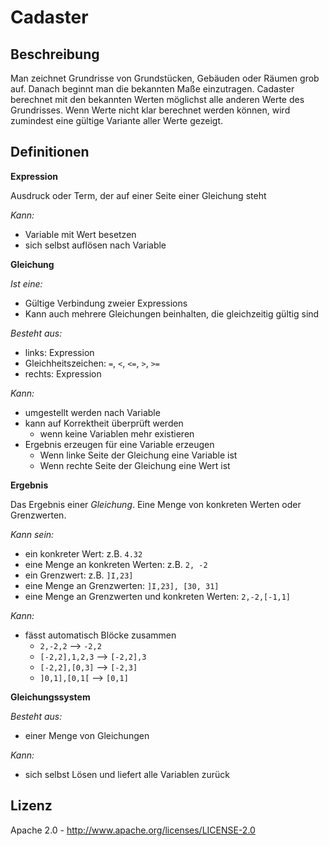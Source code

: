  Cadaster
========== 

 Beschreibung
--------------

Man zeichnet Grundrisse von Grundstücken, Gebäuden oder Räumen
grob auf. Danach beginnt man die bekannten Maße einzutragen. Cadaster
berechnet mit den bekannten Werten möglichst alle anderen Werte des
Grundrisses. Wenn Werte nicht klar berechnet werden können, wird zumindest
eine gültige Variante aller Werte gezeigt.

 Definitionen
--------------

**Expression**

Ausdruck oder Term, der auf einer Seite einer Gleichung steht

*Kann:*
- Variable mit Wert besetzen
- sich selbst auflösen nach Variable

**Gleichung**

*Ist eine:*
- Gültige Verbindung zweier Expressions
- Kann auch mehrere Gleichungen beinhalten, die gleichzeitig gültig sind

*Besteht aus:*
- links: Expression
- Gleichheitszeichen: `=`, `<`, `<=`, `>`, `>=`
- rechts: Expression

*Kann:*
- umgestellt werden nach Variable
- kann auf Korrektheit überprüft werden
  - wenn keine Variablen mehr existieren
- Ergebnis erzeugen für eine Variable erzeugen
  - Wenn linke Seite der Gleichung eine Variable ist
  - Wenn rechte Seite der Gleichung eine Wert ist
  

**Ergebnis**

Das Ergebnis einer *Gleichung*. Eine Menge von konkreten
Werten oder Grenzwerten.

*Kann sein:*
- ein konkreter Wert: z.B. `4.32`
- eine Menge an konkreten Werten: z.B. `2, -2`
- ein Grenzwert: z.B. `]I,23]`
- eine Menge an Grenzwerten: `]I,23], [30, 31]`
- eine Menge an Grenzwerten und konkreten Werten: `2,-2,[-1,1]`


*Kann:*
- fässt automatisch Blöcke zusammen
  - `2,-2,2` --> `-2,2`
  - `[-2,2],1,2,3` --> `[-2,2],3`
  - `[-2,2],[0,3]` --> `[-2,3]`
  - `]0,1],[0,1[` --> `[0,1]`


**Gleichungssystem**

*Besteht aus:*
- einer Menge von Gleichungen

*Kann:*
- sich selbst Lösen und liefert alle Variablen zurück

 Lizenz
--------
Apache 2.0 - 
http://www.apache.org/licenses/LICENSE-2.0
